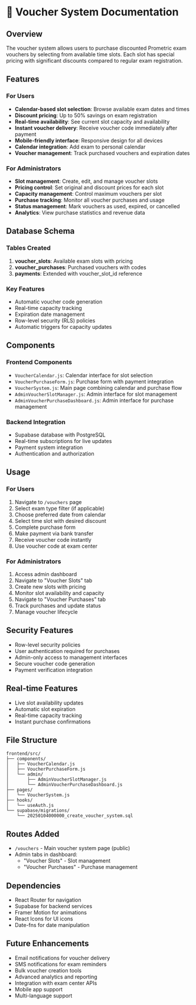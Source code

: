 # 🎫 Voucher System Documentation

## Overview
The voucher system allows users to purchase discounted Prometric exam vouchers by selecting from available time slots. Each slot has special pricing with significant discounts compared to regular exam registration.

## Features

### For Users
- **Calendar-based slot selection**: Browse available exam dates and times
- **Discount pricing**: Up to 50% savings on exam registration
- **Real-time availability**: See current slot capacity and availability
- **Instant voucher delivery**: Receive voucher code immediately after payment
- **Mobile-friendly interface**: Responsive design for all devices
- **Calendar integration**: Add exam to personal calendar
- **Voucher management**: Track purchased vouchers and expiration dates

### For Administrators
- **Slot management**: Create, edit, and manage voucher slots
- **Pricing control**: Set original and discount prices for each slot
- **Capacity management**: Control maximum vouchers per slot
- **Purchase tracking**: Monitor all voucher purchases and usage
- **Status management**: Mark vouchers as used, expired, or cancelled
- **Analytics**: View purchase statistics and revenue data

## Database Schema

### Tables Created
1. **voucher_slots**: Available exam slots with pricing
2. **voucher_purchases**: Purchased vouchers with codes
3. **payments**: Extended with voucher_slot_id reference

### Key Features
- Automatic voucher code generation
- Real-time capacity tracking
- Expiration date management
- Row-level security (RLS) policies
- Automatic triggers for capacity updates

## Components

### Frontend Components
- `VoucherCalendar.js`: Calendar interface for slot selection
- `VoucherPurchaseForm.js`: Purchase form with payment integration
- `VoucherSystem.js`: Main page combining calendar and purchase flow
- `AdminVoucherSlotManager.js`: Admin interface for slot management
- `AdminVoucherPurchaseDashboard.js`: Admin interface for purchase management

### Backend Integration
- Supabase database with PostgreSQL
- Real-time subscriptions for live updates
- Payment system integration
- Authentication and authorization

## Usage

### For Users
1. Navigate to `/vouchers` page
2. Select exam type filter (if applicable)
3. Choose preferred date from calendar
4. Select time slot with desired discount
5. Complete purchase form
6. Make payment via bank transfer
7. Receive voucher code instantly
8. Use voucher code at exam center

### For Administrators
1. Access admin dashboard
2. Navigate to "Voucher Slots" tab
3. Create new slots with pricing
4. Monitor slot availability and capacity
5. Navigate to "Voucher Purchases" tab
6. Track purchases and update status
7. Manage voucher lifecycle

## Security Features
- Row-level security policies
- User authentication required for purchases
- Admin-only access to management interfaces
- Secure voucher code generation
- Payment verification integration

## Real-time Features
- Live slot availability updates
- Automatic slot expiration
- Real-time capacity tracking
- Instant purchase confirmations

## File Structure
```
frontend/src/
├── components/
│   ├── VoucherCalendar.js
│   ├── VoucherPurchaseForm.js
│   └── admin/
│       ├── AdminVoucherSlotManager.js
│       └── AdminVoucherPurchaseDashboard.js
├── pages/
│   └── VoucherSystem.js
├── hooks/
│   └── useAuth.js
└── supabase/migrations/
    └── 20250104000000_create_voucher_system.sql
```

## Routes Added
- `/vouchers` - Main voucher system page (public)
- Admin tabs in dashboard:
  - "Voucher Slots" - Slot management
  - "Voucher Purchases" - Purchase management

## Dependencies
- React Router for navigation
- Supabase for backend services
- Framer Motion for animations
- React Icons for UI icons
- Date-fns for date manipulation

## Future Enhancements
- Email notifications for voucher delivery
- SMS notifications for exam reminders
- Bulk voucher creation tools
- Advanced analytics and reporting
- Integration with exam center APIs
- Mobile app support
- Multi-language support
